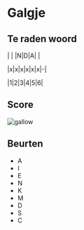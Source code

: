 # Galgje

## Te raden woord

| | |N|D|A| |

|x|x|x|x|x|x|-|

|1|2|3|4|5|6|

## Score
![gallow](./images/2.png)

## Beurten
* A 
* I
* E
* N
* K
* M
* D
* S
* C